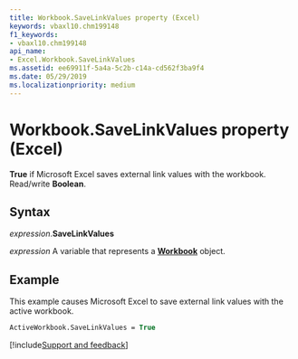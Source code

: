 ```yaml
---
title: Workbook.SaveLinkValues property (Excel)
keywords: vbaxl10.chm199148
f1_keywords:
- vbaxl10.chm199148
api_name:
- Excel.Workbook.SaveLinkValues
ms.assetid: ee69911f-5a4a-5c2b-c14a-cd562f3ba9f4
ms.date: 05/29/2019
ms.localizationpriority: medium
---
```



# Workbook.SaveLinkValues property (Excel)

**True** if Microsoft Excel saves external link values with the workbook. Read/write **Boolean**.


## Syntax

_expression_.**SaveLinkValues**

_expression_ A variable that represents a **[Workbook](Excel.Workbook.md)** object.


## Example

This example causes Microsoft Excel to save external link values with the active workbook.

```vb
ActiveWorkbook.SaveLinkValues = True
```



[!include[Support and feedback](~/includes/feedback-boilerplate.md)]